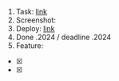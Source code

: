 1. Task: [link](https://github.com/)
2. Screenshot:
3. Deploy: [link](https://github.com/)
4. Done .2024 / deadline .2024
5. Feature:
  - [x] 
  - [x]
